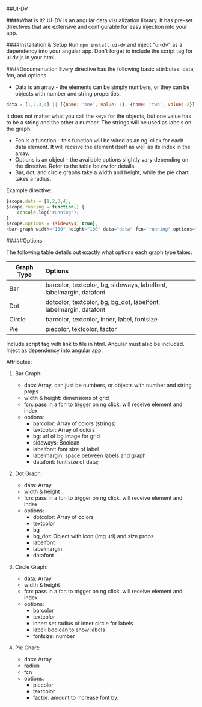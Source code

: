 ##UI-DV

####What is it?
UI-DV is an angular data visualization library. It has pre-set directives that are extensive and configurable for easy injection into your app.

####Installation & Setup
Run ````npm install ui-dv```` and inject "ui-dv" as a dependency into your angular app. Don't forget to include the script tag for ui.dv.js in your html.

####Documentation
Every directive has the following basic attributes: data, fcn, and options.  
- Data is an array - the elements can be simply numbers, or they can be objects with number and string properties.  
```javascript
data = [1,2,3,4] || [{name: 'one', value: 1}, {name: 'two', value: 2}]
```  
It does not matter what you call the keys for the objects, but one value has to be a string and the other a number. The strings will be used as labels on the graph.  
- Fcn is a function - this function will be wired as an ng-click for each data element. It will receive the element itself as well as its index in the array.  
- Options is an object - the available options slightly vary depending on the directive. Refer to the table below for details.
- Bar, dot, and circle graphs take a width and height, while the pie chart takes a radius.

Example directive:  
```javascript
$scope.data = [1,2,3,4];  
$scope.running = function() {  
	console.log('running');  
}  
$scope.options = {sideways: true};  
<bar-graph width="100" height="100" data="data" fcn="running" options="options"></bar-graph>
```

#####Options

The following table details out exactly what options each graph type takes:

|Graph Type| Options |
|--------| :------------- |
| Bar  | barcolor, textcolor, bg, sideways, labelfont, labelmargin, datafont |
| Dot | dotcolor, textcolor, bg, bg_dot, labelfont, labelmargin, datafont  |
| Circle | barcolor, textcolor, inner, label, fontsize |
| Pie | piecolor, textcolor, factor |

Include script tag with link to file in html. Angular must also be included.
Inject as dependency into angular app.

Attributes:

1. Bar Graph:
	- data: Array, can just be numbers, or objects with number and string props
	- width & height: dimensions of grid
	- fcn: pass in a fcn to trigger on ng click. will receive element and index
	- options:
		- barcolor: Array of colors (strings)
		- textcolor: Array of colors
		- bg: url of bg image for grid
		- sideways: Boolean
		- labelfont: font size of label
		- labelmargin: space between labels and graph
		- datafont: font size of data;

2. Dot Graph:
	- data: Array
	- width & height
	- fcn: pass in a fcn to trigger on ng click. will receive element and index
	- options:
		- dotcolor: Array of colors
		- textcolor
		- bg
		- bg_dot: Object with icon (img url) and size props
		- labelfont
		- labelmargin
		- datafont

3. Circle Graph:
	- data: Array
	- width & height
	- fcn: pass in a fcn to trigger on ng click. will receive element and index
	- options:
		- barcolor
		- textcolor
		- inner: set radius of inner circle for labels
		- label: boolean to show labels
		- fontsize: number

4. Pie Chart:
	- data: Array
	- radius
	- fcn
	- options:
		- piecolor
		- textcolor
		- factor: amount to increase font by;